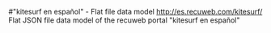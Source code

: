 #"kitesurf en español" - Flat file data model
http://es.recuweb.com/kitesurf/
Flat JSON file data model of the recuweb portal "kitesurf en español"
